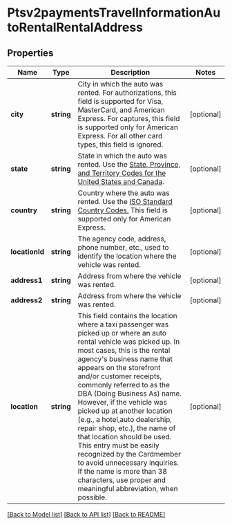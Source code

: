# Ptsv2paymentsTravelInformationAutoRentalRentalAddress

## Properties
Name | Type | Description | Notes
------------ | ------------- | ------------- | -------------
**city** | **string** | City in which the auto was rented.  For authorizations, this field is supported for Visa, MasterCard, and American Express.  For captures, this field is supported only for American Express.  For all other card types, this field is ignored. | [optional] 
**state** | **string** | State in which the auto was rented. Use the [State, Province, and Territory Codes for the United States and Canada](https://developer.cybersource.com/library/documentation/sbc/quickref/states_and_provinces.pdf). | [optional] 
**country** | **string** | Country where the auto was rented. Use the [ISO Standard Country Codes.](https://developer.cybersource.com/library/documentation/sbc/quickref/countries_alpha_list.pdf) This field is supported only for American Express. | [optional] 
**locationId** | **string** | The agency code, address, phone number, etc., used to identify the location where the vehicle was rented. | [optional] 
**address1** | **string** | Address from where the vehicle was rented. | [optional] 
**address2** | **string** | Address from where the vehicle was rented. | [optional] 
**location** | **string** | This field contains the location where a taxi passenger was picked up or where an auto rental vehicle was picked up. In most cases, this is the rental agency&#39;s business name that appears on the storefront and/or customer receipts, commonly referred to as the DBA (Doing Business As) name. However, if the vehicle was picked up at another location (e.g., a hotel,auto dealership, repair shop, etc.), the name of that location should be used. This entry must be easily recognized by the Cardmember to avoid unnecessary inquiries. If the name is more than 38  characters, use proper and meaningful abbreviation, when possible. | [optional] 

[[Back to Model list]](../README.md#documentation-for-models) [[Back to API list]](../README.md#documentation-for-api-endpoints) [[Back to README]](../README.md)


